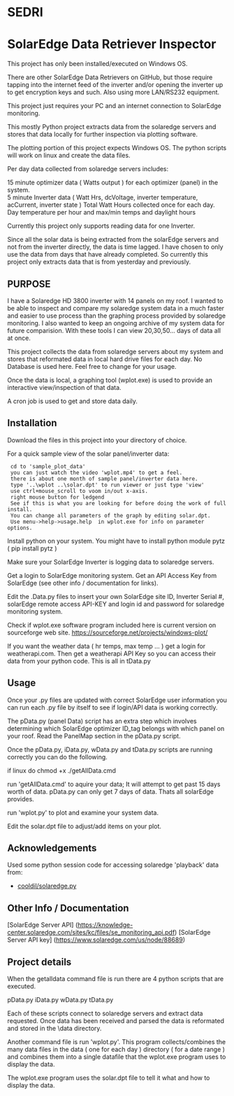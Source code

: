 # SEDRI
# SolarEdge Data Retriever Inspector

This project has only been installed/executed on Windows OS.

There are other SolarEdge Data Retrievers on GitHub, but those require
tapping into the internet feed of the inverter and/or opening the 
inverter up to get encryption keys and such.  Also using more LAN/RS232 equipment.

This project just requires your PC and an internet connection to SolarEdge monitoring.

This mostly Python project extracts data from the solaredge servers and stores
that data locally for further inspection via plotting software.  

The plotting portion of this project expects Windows OS.
The python scripts will work on linux and create the data files.

Per day data collected from solaredge servers includes:

15 minute optimizer data ( Watts output ) for each optimizer (panel) in the system.  
 5 minute Inverter data ( Watt Hrs, dcVoltage, inverter temperature, acCurrent, inverter state )
Total Watt Hours collected once for each day.
Day temperature per hour and  max/min temps and daylight hours

Currently this project only supports reading data for one Inverter.

Since all the solar data is being extracted from the solarEdge servers and not from
the inverter directly, the data is time lagged.  I have chosen to only use
the data from days that have already completed.  So currently this project only 
extracts data that is from yesterday and previously.


## PURPOSE

I have a Solaredge HD 3800 inverter with 14 panels on my roof.  I wanted to be able
to inspect and compare my solaredge system data in a much faster
and easier to use process than the graphing process provided by solaredge monitoring.
I also wanted to keep an ongoing archive of my system data for future comparision.
With these tools I can view 20,30,50... days of data all at once.

This project collects the data from solaredge servers about my system and stores that 
reformated data in local hard drive files for each day.  No Database is used here.
Feel free to change for your usage.

Once the data is local, a graphing tool (wplot.exe) is used to provide an interactive 
view/inspection of that data.

A cron job is used to get and store data daily.

## Installation

Download the files in this project into your directory of choice.

For a quick sample view of the solar panel/inverter data:

     cd to 'sample_plot_data'
     you can just watch the video 'wplot.mp4' to get a feel.
     there is about one month of sample panel/inverter data here.
     type '..\wplot ..\solar.dpt' to run viewer or just type 'view'
     use ctrl+mouse_scroll to voom in/out x-axis.
     right mouse button for ledgend
     See if this is what you are looking for before doing the work of full install.
     You can change all parameters of the graph by editing solar.dpt.
     Use menu->help->usage.help  in wplot.exe for info on parameter options.


Install python on your system.
You might have to install python module pytz ( pip install pytz )

Make sure your SolarEdge Inverter is logging data to solaredge servers.

Get a login to SolarEdge monitoring system.
Get an API Access Key from SolarEdge (see other info / documentation for links).

Edit the .Data.py files to insert your own SolarEdge site ID, Inverter Serial #,
solarEdge remote access API-KEY and login id and password for solaredge monitoring system.

Check if wplot.exe software program included here is current version on sourceforge web site.
    https://sourceforge.net/projects/windows-plot/

If you want the weather data ( hr temps, max temp ... ) get a login for weatherapi.com.
Then get a weatherapi   API Key so you can access their data from your python code.
This is all in tData.py

## Usage

Once your .py files are updated with correct SolarEdge user information you can
run each .py file by itself to see if login/API data is working correctly.

The pData.py (panel Data) script has an extra step which involves determining
which SolarEdge optimizer ID_tag belongs with which panel on your roof.
Read the PanelMap section in the pData.py script.

Once the pData.py, iData.py, wData.py and tData.py scripts are running correctly
you can do the following.  

if linux do chmod +x ./getAllData.cmd

run 'getAllData.cmd'    to aquire your data; It will attempt to get past 15 days worth of data.
                        pData.py can only get 7 days of data.  Thats all solarEdge provides.

run 'wplot.py'          to plot and examine your system data.

Edit the solar.dpt file to adjust/add items on your plot.


## Acknowledgements

 Used some python session code for accessing solaredge 'playback' data from:

 - [cooldil/solaredge.py](https://gist.github.com/cooldil/0b2c5ee22befbbfcdefd06c9cf2b7a98)
 

## Other Info / Documentation

[SolarEdge Server API] (https://knowledge-center.solaredge.com/sites/kc/files/se_monitoring_api.pdf)
[SolarEdge Server API key] (https://www.solaredge.com/us/node/88689)

## Project details

When the getalldata command file is run there are 4 python scripts that are executed.

pData.py iData.py wData.py tData.py 

Each of these scripts connect to solaredge servers and extract data requested.
Once data has been received and parsed the data is reformated and stored in the \data directory.

Another command file is run 'wplot.py'.  This program collects/combines the many data files in
the data ( one for each day ) directory ( for a date range )  and combines them into a single 
datafile that the wplot.exe program uses to display the data.

The wplot.exe program uses the solar.dpt file to tell it what and how to display the data.


